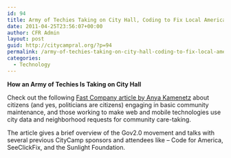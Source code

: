 ```yaml
---
id: 94
title: Army of Techies Taking on City Hall, Coding to Fix Local America, and Developing the Do-It-Yourself City
date: 2011-04-25T23:56:07+00:00
author: CFR Admin
layout: post
guid: http://citycampral.org/?p=94
permalink: /army-of-techies-taking-on-city-hall-coding-to-fix-local-america-and-developing-the-do-it-yourself-city/
categories:
  - Technology
---
```

**How an Army of Techies Is Taking on City Hall**

Check out the following [Fast Company article by Anya Kamenetz](http://www.fastcompany.com/magazine/151/icitizen-bonus.html) about citizens (and yes, politicians are citizens) engaging in basic community maintenance, and those working to make web and mobile technologies use city data and neighborhood requests for community care-taking.

The article gives a brief overview of the Gov2.0 movement and talks with several previous CityCamp sponsors and attendees like – Code for America, SeeClickFix, and the Sunlight Foundation.